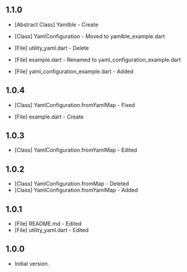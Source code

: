 ## 1.1.0
- [Abstract Class] Yamlble - Create
- [Class] YamlConfiguration - Moved to yamlble_example.dart


- [File] utility_yaml.dart - Delete
- [File] example.dart - Renamed to yaml_configuration_example.dart
- [File] yaml_configuration_example.dart - Added

## 1.0.4
- [Class] YamlConfiguration.fromYamlMap - Fixed


- [File] example.dart - Create

## 1.0.3
- [Class] YamlConfiguration.fromYamlMap - Edited

## 1.0.2
- [Class] YamlConfiguration.fromMap - Deleted
- [Class] YamlConfiguration.fromYamlMap - Added

## 1.0.1
- [File] README.md - Edited
- [File] utility_yaml.dart - Edited

## 1.0.0
- Initial version.
